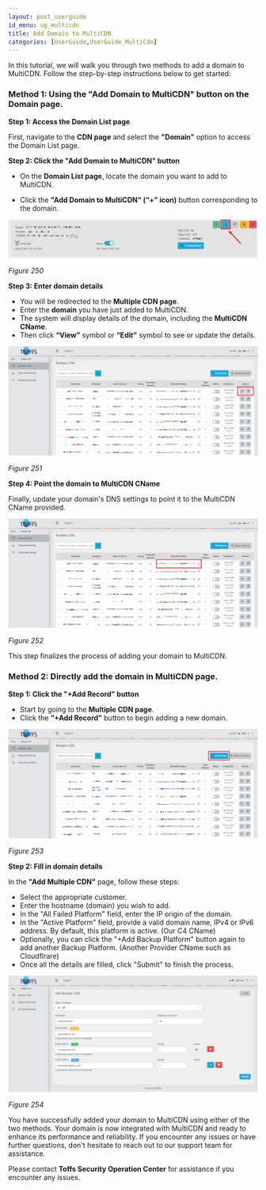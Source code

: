 ```yaml
---
layout: post_userguide
id_menu: ug_multicdn
title: Add Domain to MultiCDN
categories: [UserGuide,UserGuide_MultiCdn]
---
```


In this tutorial, we will walk you through two methods to add a domain to MultiCDN. Follow the step-by-step instructions below to get started:

### Method 1: Using the "Add Domain to MultiCDN" button on the Domain page.

**Step 1: Access the Domain List page**

First, navigate to the **CDN page** and select the **"Domain"** option to access the Domain List page.

**Step 2: Click the "Add Domain to MultiCDN" button**

- On the **Domain List page**, locate the domain you want to add to MultiCDN.

- Click the **"Add Domain to MultiCDN"  (“+” icon)** button corresponding to the domain.

![800](/public/assets/images/userguide/multicdn/250.png)

*Figure 250*

**Step 3: Enter domain details**

- You will be redirected to the **Multiple CDN page**.
- Enter the **domain** you have just added to MultiCDN.
- The system will display details of the domain, including the **MultiCDN CName**.
- Then click **“View”** symbol or **“Edit”** symbol to see or update the details.

![800](/public/assets/images/userguide/multicdn/251.png)

*Figure 251*

**Step 4: Point the domain to MultiCDN CName**

Finally, update your domain's DNS settings to point it to the MultiCDN CName provided.

![800](/public/assets/images/userguide/multicdn/252.png)

*Figure 252*

This step finalizes the process of adding your domain to MultiCDN.



### Method 2: Directly add the domain in MultiCDN page.

**Step 1: Click the "+Add Record" button**

- Start by going to the **Multiple CDN page**.
- Click the **"+Add Record"** button to begin adding a new domain.

![800](/public/assets/images/userguide/multicdn/253.png)

*Figure 253*

**Step 2: Fill in domain details**

In the **"Add Multiple CDN"** page, follow these steps:

- Select the appropriate customer.
- Enter the hostname (domain) you wish to add.
- In the "All Failed Platform" field, enter the IP origin of the domain.
- In the "Active Platform" field, provide a valid domain name, IPv4 or IPv6 		address. By default, this platform is active. (Our C4 CName)
- Optionally, you can click the "+Add Backup Platform" button again to add 	another Backup Platform. (Another Provider CName such as Cloudflrare)
- Once all the details are filled, click "Submit" to finish the process.
	
![800](/public/assets/images/userguide/multicdn/254.png)

*Figure 254*

You have successfully added your domain to MultiCDN using either of the two methods. Your domain is now integrated with MultiCDN and ready to enhance its performance and reliability. If you encounter any issues or have further questions, don't hesitate to reach out to our support team for assistance.



Please contact **Toffs Security Operation Center** for assistance if you encounter any issues.